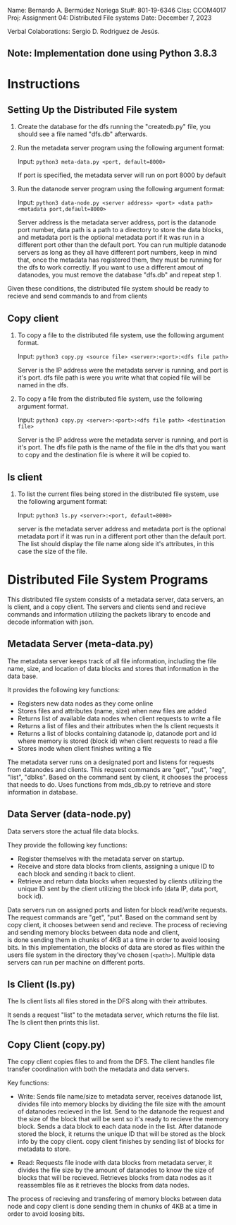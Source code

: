 Name:   Bernardo A. Bermúdez Noriega
Stu#:   801-19-6346
Clss:   CCOM4017
Proj:   Assignment 04: Distributed File systems
Date:   December 7, 2023

Verbal Colaborations: Sergio D. Rodriguez de Jesús.

## Note:  Implementation done using Python 3.8.3

# Instructions 

## Setting Up the Distributed File system

1.  Create the database for the dfs running the "createdb.py" file, you should see a file named 
    "dfs.db" afterwards.


2.  Run the metadata server program using the following argument format:

    Input:  `python3 meta-data.py <port, default=8000>`

    If port is specified, the metadata server will run on port 8000 by default


3.  Run the datanode server program using the following argument format:

    Input:  `python3 data-node.py <server address> <port> <data path> <metadata port,default=8000>`

    Server address is the metadata server address, port is the datanode port number, 
    data path is a path to a directory to store the data blocks, and metadata port is 
    the optional metadata port if it was run in a different port other than the default port.
    You can run multiple datanode servers as long as they all have different port numbers,
    keep in mind that, once the metadata has registered them, they must be running 
    for the dfs to work correctly. If you want to use a different amout of datanodes, you must
    remove the database "dfs.db" and repeat step 1.

Given these conditions, the distributed file system should be ready to recieve and send commands to
and from clients


## Copy client

1.  To copy a file to the distributed file system, use the following argument format.

    Input:  `python3 copy.py <source file> <server>:<port>:<dfs file path>`

    Server is the IP address were the metadata server is running, and port is it's port.
    dfs file path is were you write what that copied file will be named in the dfs.


2.  To copy a file from the distributed file system, use the following argument format.

    Input:  `python3 copy.py <server>:<port>:<dfs file path> <destination file>`

    Server is the IP address were the metadata server is running, and port is it's port.
    The dfs file path is the name of the file in the dfs that you want to copy and the destination
    file is where it will be copied to.


## ls client

1.  To list the current files being stored in the distributed file system, use the following argument format:

    Input: `python3 ls.py <server>:<port, default=8000>`

    server is the metadata server address and metadata port is the optional metadata 
    port if it was run in a different port other than the default port. The list should display the 
    file name along side it's attributes, in this case the size of the file.


# Distributed File System Programs

This distributed file system consists of a metadata server, data servers, an ls client, and a copy client.
The servers and clients send and recieve commands and information utilizing the packets library to encode 
and decode information with json.

## Metadata Server (meta-data.py)

The metadata server keeps track of all file information, including the file name, size, and location 
of data blocks and stores that information in the data base.

It provides the following key functions:

-   Registers new data nodes as they come online
-   Stores files and attributes (name, size) when new files are added
-   Returns list of available data nodes when client requests to write a file
-   Returns a list of files and their attributes when the ls client requests it
-   Returns a list of blocks containing datanode ip, datanode port and id where memory is stored (block id)
    when client requests to read a file
-   Stores inode when client finishes writing a file

The metadata server runs on a designated port and listens for requests from datanodes and clients. 
This request commands are "get", "put", "reg", "list", "dblks". Based on the command sent by client, it chooses the process that needs to do. Uses functions from mds_db.py to retrieve and store information
in database. 

## Data Server (data-node.py)

Data servers store the actual file data blocks. 

They provide the following key functions:

-   Register themselves with the metadata server on startup.
-   Receive and store data blocks from clients, assigning a unique ID to each block and sending
    it back to client.
-   Retrieve and return data blocks when requested by clients utilizing the unique ID sent by the
    client utilizing the block info (data IP, data port, bock id).

Data servers run on assigned ports and listen for block read/write requests. 
The request commands are "get", "put". Based on the command sent by copy client, it chooses between 
send and recieve. The process of recieving and sending memory blocks between data node and client,  
is done sending them in chunks of 4KB at a time in order to avoid loosing bits. In this implementation, 
the blocks of data are stored as files within the users file system in the directory they've chosen 
(`<path>`). Multiple data servers can run per machine on different ports. 

## ls Client (ls.py)

The ls client lists all files stored in the DFS along with their attributes.

It sends a request "list" to the metadata server, which returns the file list. 
The ls client then prints this list.

## Copy Client (copy.py)

The copy client copies files to and from the DFS. The client handles file transfer coordination 
with both the metadata and data servers.

Key functions:

-   Write: Sends file name/size to metadata server, receives datanode list, divides file into 
    memory blocks by dividing the file size with the amount of datanodes recieved in the list. Send 
    to the datanode the request and the size of the block that will be sent so it's ready to recieve 
    the memory block. Sends a data block to each data node in the list. After datanode stored the 
    block, it returns the unique ID that will be stored as the block info by the copy client. copy client
    finishes by sending list of blocks for metadata to store.

-   Read: Requests file inode with data blocks from metadata server, it divides the file size by the amount 
    of datanodes to know the size of blocks that will be recieved. Retrieves blocks from data nodes 
    as it reassembles file as it retrieves the blocks from data nodes.

The process of recieving and transfering of memory blocks between data node and copy client is done 
sending them in chunks of 4KB at a time in order to avoid loosing bits.